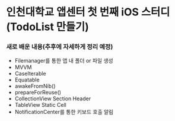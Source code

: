 # 인천대학교 앱센터 첫 번째 iOS 스터디(TodoList 만들기)

### 새로 배운 내용(추후에 자세하게 정리 예정)
- Filemanager를 통한 앱 내 폴더 or 파일 생성
- MVVM
- CaseIterable
- Equatable
- awakeFromNib()
- prepareForReuse()
- CollectionView Section Header
- TableView Static Cell
- NotificationCenter를 통한 키보드 호출 알림
